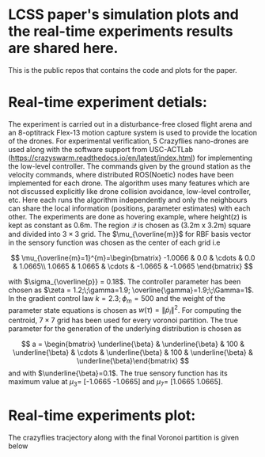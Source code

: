 # LCSS paper's simulation plots and the real-time experiments results are shared here.

This is the public repos that contains the code and plots for the paper.


# Real-time experiment detials:
The experiment is carried out in a disturbance-free closed flight arena and an 8-optitrack Flex-13 motion capture system is used to provide the location of the drones. For experimental verification, 5 Crazyflies nano-drones are used along with the software support from USC-ACTLab (https://crazyswarm.readthedocs.io/en/latest/index.html) for implementing the low-level controller. The commands given by the ground station as the velocity commands, where distributed ROS(Noetic) nodes have been implemented for each drone. The algorithm uses many features which are not discussed explicitly like drone collision avoidance, low-level controller, etc. Here each runs the algorithm independently and only the neighbours can share the local information (positions, parameter estimates) with each other.
The experiments are done as hovering example, where height(z) is kept as constant as 0.6m. The region $\mathcal{Q}$ is chosen as (3.2m x 3.2m) square and divided into $3 \times 3$ grid. The $\mu_{\overline{m}}$ for RBF basis vector in the sensory function was chosen as the center of each grid i.e 

$$
\mu_{\overline{m}=1}^{m}=\begin{bmatrix}
-1.0066 & 0.0 & \cdots & 0.0 & 1.0665\\
1.0665 & 1.0665 & \cdots & -1.0665 & -1.0665
\end{bmatrix}
$$

with $\sigma_{\overline{p}} = 0.18$. The controller parameter has been chosen as $\zeta = 1.2;\;\gamma=1.9; \overline{\gamma}=1.9;\;\Gamma=1$. In the gradient control law $k=2.3;\phi_m=500$ and the weight of the parameter state equations is chosen as $w(\tau) = \|\dot{p}_i\|^2$. For computing the centroid, $7\times7$ grid has been used for every voronoi partition. The true parameter for the generation of the underlying distribution is chosen as

$$
a = \begin{bmatrix} \underline{\beta} & \underline{\beta} & 100 & \underline{\beta} & \cdots & \underline{\beta} & 100 & \underline{\beta} & \underline{\beta}\end{bmatrix}
$$
and with $\underline{\beta}=0.1$. The true sensory function has its maximum value at $\mu_3$= [-1.0665 -1.0665] and $\mu_7$= [1.0665 1.0665].


# Real-time experiments plot:

The crazyflies tracjectory along with the final Voronoi partition is given below
